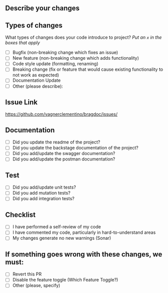 ## Describe your changes


## Types of changes

What types of changes does your code introduce to project?
_Put an `x` in the boxes that apply_

- [ ] Bugfix (non-breaking change which fixes an issue)
- [ ] New feature (non-breaking change which adds functionality)
- [ ] Code style update (formatting, renaming)
- [ ] Breaking change (fix or feature that would cause existing functionality to not work as expected)
- [ ] Documentation Update
- [ ] Other (please describe):

## Issue Link

https://github.com/vagnerclementino/bragdoc/issues/<number>

## Documentation

- [ ] Did you update the readme of the project?
- [ ] Did you update the backstage documentation of the project?
- [ ] Did you add/update the swagger documentation?
- [ ] Did you add/update the postman documentation?

## Test

- [ ] Did you add/update unit tests?
- [ ] Did you add mutation tests?
- [ ] Did you add integration tests?

## Checklist

- [ ] I have performed a self-review of my code
- [ ] I have commented my code, particularly in hard-to-understand areas
- [ ] My changes generate no new warnings (Sonar)

## If something goes wrong with these changes, we must:

- [ ] Revert this PR
- [ ] Disable the feature toggle (Which Feature Toggle?)
- [ ] Other (please, specify)
